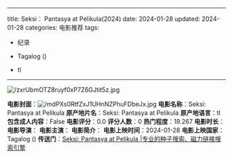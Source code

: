 
---
title: Seksi︰ Pantasya at Pelikula(2024)
date: 2024-01-28
updated: 2024-01-28
categories: 电影推荐
tags:

- 纪录

- Tagalog ()
- tl
---

<img src="https://image.tmdb.org/t/p/original/zxrUbmOTZ8ruyf0xP7Z6GJtit5z.jpg" alt="/zxrUbmOTZ8ruyf0xP7Z6GJtit5z.jpg" title="/zxrUbmOTZ8ruyf0xP7Z6GJtit5z.jpg">

**电影封面**：<img src="https://image.tmdb.org/t/p/w200/mdPXs0RtfZxJ1UHnNZPhuFDbeJx.jpg" alt="/mdPXs0RtfZxJ1UHnNZPhuFDbeJx.jpg" title="/mdPXs0RtfZxJ1UHnNZPhuFDbeJx.jpg">
**电影名称**：Seksi: Pantasya at Pelikula
**原产地片名**：Seksi: Pantasya at Pelikula
**原产地语言**：tl
**包含成人内容**：False
**电影评分**：0.0
**评分人数**：0
**热门程度**：19.267
**电影时长**：
**电影导演**：
**电影主演**：
**电影简介**：
**电影上映时间**：2024-01-28
**电影上映国家**：Tagalog ()
**传送门**：[Seksi: Pantasya at Pelikula |专业的种子搜索、磁力链接搜索引擎](https://movie.amd794.com:2083/?search=Seksi%3A%20Pantasya%20at%20Pelikula&ordering=&mode=match_phrase&page_size=10&page=1)

